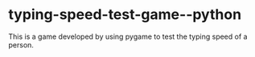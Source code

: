 # typing-speed-test-game--python
This is a game developed by using pygame to test the typing speed of a person.

